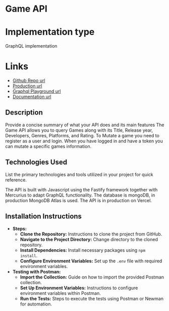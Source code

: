 # Game API

# Implementation type
GraphQL implementation

# Links 
- [Github Repo url](https://github.com/RobinPett/API-Design)
- [Production url](https://api-design-theta.vercel.app/)
- [Graphql Playground url](https://api-design-theta.vercel.app/graphiql)
- [Documentation url](https://documenter.getpostman.com/view/31086079/2sB2cU9h3N)

## Description
Provide a concise summary of what your API does and its main features
The Game API allows you to query Games along with its Title, Release year, Developers, Genres, Platforms, and Rating.
To Mutate a game you need to register as a user and login.
When you have logged in and have a token you can mutate a specific games information.


## Technologies Used
List the primary technologies and tools utilized in your project for quick reference.

The API is built with Javascript using the Fastify framework together with Mercurius to adapt GraphQL functionality.
The database is mongoDB, in production MongoDB Atlas is used. 
The API is in production on Vercel. 

## Installation Instructions
   - **Steps:**
     - **Clone the Repository:** Instructions to clone the project from GitHub.
     - **Navigate to the Project Directory:** Change directory to the cloned repository.
     - **Install Dependencies:** Install necessary packages using `npm install`.
     - **Configure Environment Variables:** Set up the `.env` file with required environment variables.
   - **Testing with Postman:**
     - **Import the Collection:** Guide on how to import the provided Postman collection.
     - **Set Up Environment Variables:** Instructions to configure environment variables within Postman.
     - **Run the Tests:** Steps to execute the tests using Postman or Newman for automation.
